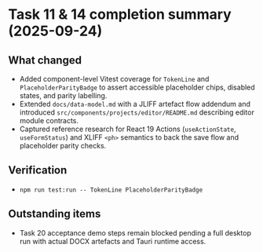# Task 11 & 14 completion summary (2025-09-24)

## What changed
- Added component-level Vitest coverage for `TokenLine` and `PlaceholderParityBadge` to assert accessible placeholder chips, disabled states, and parity labelling.
- Extended `docs/data-model.md` with a JLIFF artefact flow addendum and introduced `src/components/projects/editor/README.md` describing editor module contracts.
- Captured reference research for React 19 Actions (`useActionState`, `useFormStatus`) and XLIFF `<ph>` semantics to back the save flow and placeholder parity checks.

## Verification
- `npm run test:run -- TokenLine PlaceholderParityBadge`

## Outstanding items
- Task 20 acceptance demo steps remain blocked pending a full desktop run with actual DOCX artefacts and Tauri runtime access.
